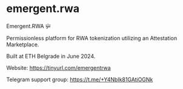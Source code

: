 # emergent.rwa

Emergent.RWA 屮

Permissionless platform for RWA tokenization utilizing an Attestation Marketplace.

Built at ETH Belgrade in June 2024.

Website: https://tinyurl.com/emergentrwa

Telegram support group: https://t.me/+Y4NbIk81GAtiOGNk

